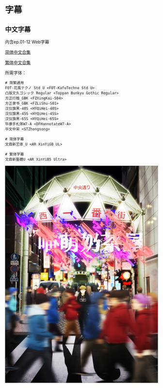 # 字幕

## 中文字幕

内含ep.01-12 Web字幕

[简体中文合集](https://github.com/Nekomoekissaten-SUB/Nekomoekissaten-MIR-Subs/raw/master/IWGP/IWGP_Web_CHS.7z)

[繁体中文合集](https://github.com/Nekomoekissaten-SUB/Nekomoekissaten-MIR-Subs/raw/master/IWGP/IWGP_Web_CHT.7z)

所需字体：
```
# 简繁通用
FOT-花風テクノ Std U <FOT-KafuTechno Std U>
凸版文久ゴシック Regular <Toppan Bunkyu Gothic Regular>
方正行楷_GBK <FZXingKai-S04>
方正隶书_GBK <FZLiShu-S01>
汉仪旗黑-40S <HYQiHei-40S>
汉仪旗黑-45S <HYQiHei-45S>
汉仪旗黑-65S <HYQiHei-65S>
华康手札体W7-A <DFHannotateW7-A>
华文中宋 <STZhongsong>

# 简体字幕
文鼎新艺体_U <AR XinYiGB UL>

# 繁体字幕
文鼎新藝體U <AR XinYiB5 Ultra>
```

![](poster.png)